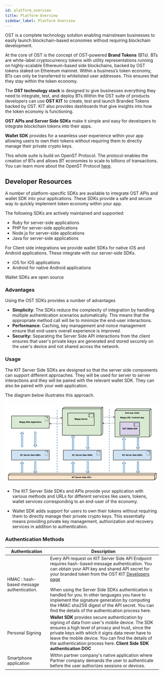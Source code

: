 ```yaml
---
id: platform_overview
title: Platform Overview
sidebar_label: Platform Overview
---
```


OST is a complete technology solution enabling mainstream businesses to easily launch blockchain-based economies without requiring blockchain development.

At the core of OST is the concept of OST-powered **Brand Tokens** (BTs).  BTs are white-label cryptocurrency tokens with utility representations running on highly-scalable Ethereum-based side blockchains, backed by OST tokens staked on Ethereum mainnet. Within a business’s token economy, BTs can only be transferred to whitelisted user addresses. This ensures that they stay within the token economy.

The **OST technology stack** is designed to give businesses everything they need to integrate, test, and deploy BTs.Within the OST suite of products developers can use **OST KIT** to create, test and launch Branded Tokens backed by OST.  KIT also provides dashboards that give insights into how the token economy is functioning. 

**OST APIs and Server Side SDKs** make it simple and easy for developers to integrate blockchain tokens into their apps. 

**Wallet SDK** provides for a seamless user experience within your app allowing users to own their tokens without requiring them to directly manage their private crypto keys. 

This whole suite is build on OpenST Protocol. The protocol enables the creation of BTs and allows BT economies to scale to billions of transactions. You can learn more about the OpenST Protocol [here](https://openst.org/).


## Developer Resources
A number of platform-specific SDKs are available to integrate OST APIs and wallet SDK into your applications. These SDKs provide a safe and secure way to quickly implement token economy within your app. 

The following SDKs are actively maintained and supported:

* Ruby for server-side applications
* PHP  for server-side applications
* Node.js for server-side applications
* Java for server-side applications

For Client side integrations we provide wallet SDKs for native iOS and Android applications. These integrate with our server-side SDKs.

* iOS for iOS applications
* Android for native Android applications

Wallet SDKs are open source

### Advantages
Using the OST SDKs provides a number of advantages

* **Simplicity**: The SDKs reduce the complexity of integration by handling multiple authentication scenarios automatically. This means that the appropriate method call will be to minimize the end-user interactions.
* **Performance**: Caching, key management and nonce management ensure that end-users overall experience is improved.
* **Security:** Separating the Server Side API interactions from the client ensures that user's private keys are generated and stored securely on the user's device and not shared across the network.


### Usage

The KIT Server Side SDKs are designed so that the server side components can support different approaches. They will be used for server to server interactions and they will be paired with the relevant wallet SDK. They can also be paired with your web application.

The diagram below illustrates this approach.

![platform-overview](/kit/docs/assets/platform-overview.png)


* The KIT Server Side SDKs and APIs provide your application with various methods and URLs for different services like users, tokens, wallet services corresponding to an end-user of the economy. 


* Wallet SDK adds support for users to own their tokens without requiring them to directly manage their private crypto keys. This essentially means providing private key management, authorization and recovery services in addition to authentication.


### Authentication Methods

| Authentication | Description |
|---|---|
| HMAC : hash-based message authentication. | Every API request on KIT Server Side API Endpoint requires hash-based message authentication. You can obtain your API key and shared API secret for your branded token from the OST KIT [Developers page](kit.ost.com/testnet/developer) <br><br> When using the Server Side SDKs authentication is handled for you. In other languages you have to  implement the signature generation by computing the HMAC sha256 digest of the API secret. You can find the details of the authentication process here. <LINK TO AUTHENTICATION DOC>   |
| Personal Signing  |**Wallet SDK** provides secure authentication by signing of data from user's mobile device. The SDK ensures a high level of privacy and trust, since the private keys with which it signs data never have to leave the mobile device. You can find the details of the authentication process here. **Client Side SDK authentication DOC**|
| Smartphone application | Within partner company's native application where Partner company demands the user to authenticate before the user authorizes sessions or devices. |



